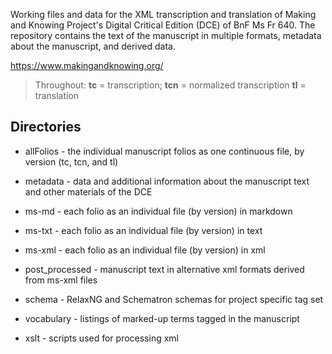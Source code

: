 Working files and data for the XML transcription and translation of Making and Knowing Project's Digital Critical Edition (DCE) of BnF Ms Fr 640. The repository contains the text of the manuscript in multiple formats, metadata about the manuscript, and derived data.

https://www.makingandknowing.org/



> Throughout: **tc** = transcription; **tcn** = normalized transcription **tl** = translation


## Directories

- allFolios - the individual manuscript folios as one continuous file, by version (tc, tcn, and tl)

- metadata - data and additional information about the manuscript text and other materials of the DCE

- ms-md - each folio as an individual file (by version) in markdown

- ms-txt - each folio as an individual file (by version) in text

- ms-xml - each folio as an individual file (by version) in xml

- post_processed - manuscript text in alternative xml formats derived from ms-xml files  

- schema  - RelaxNG and Schematron schemas for project specific tag set

- vocabulary - listings of marked-up terms tagged in the manuscript 

- xslt - scripts used for processing xml







